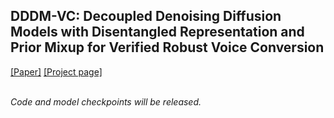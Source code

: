 ## DDDM-VC: Decoupled Denoising Diffusion Models with Disentangled Representation and Prior Mixup for Verified Robust Voice Conversion

[[Paper]](https://arxiv.org/abs/2305.15816) [[Project page]](https://hayeong0.github.io/DDDM-VC-demo/)

<br> <i>Code and model checkpoints will be released.<i>
